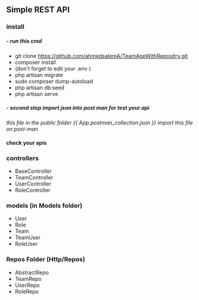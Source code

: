 



## Simple REST API 

### install

##### - run this cmd

- git clone https://github.com/ahmedsalemA/TeamAppWithRepositry.git 
- composer install
- (don't forget to edit your .env )
- php artisan migrate
- sudo composer dump-autoload
- php artisan db:seed
- php artisan serve

##### - second step import json into post man for test your api

<i> this file in the public folder {{ App.postman_collection.json }}
import this file on post-man </i>

#### check your apis

### controllers
- BaseController
- TeamController
- UserController
- RoleController

### models (in Models folder)

- User 
- Role
- Team
- TeamUser
- RoleUser

### Repos Folder (Http/Repos)

- AbstractRepo
- TeamRepo
- UserRepo
- RoleRepo